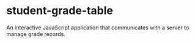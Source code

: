 # student-grade-table
 An interactive JavaScript application that communicates with a server to manage grade records.
